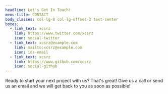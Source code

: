 ```yaml
---
headline: Let's Get In Touch!
menu-title: CONTACT
body_classes: col-lg-8 col-lg-offset-2 text-center 
boxes:
  - link_text: xcsrz
    link: https://www.twitter.com/xcsrz
    icon: social-twitter
  - link_text: xcsrz@example.com
    link: mailto:xcsrz@example.com
    icon: ios-email
  - link_text: xcsrz
    link: https://www.github.com/xcsrz
    icon: social-github
---
```

Ready to start your next project with us? That's great! Give us a call or send us an email and we will get back to you as soon as possible!